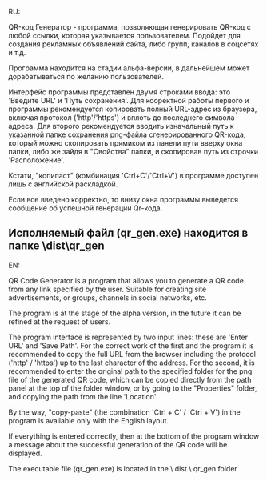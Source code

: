 RU:

QR-код Генератор - программа, позволяющая генерировать QR-код с любой ссылки, которая указывается пользователем.
Подойдет для создания рекламных объявлений сайта, либо групп, каналов в соцсетях и т.д.

Программа находится на стадии альфа-версии, в дальнейшем может дорабатываться по желанию пользователей.

Интерфейс программы представлен двумя строками ввода: это 'Введите URL' и 'Путь сохранения'. Для кооректной работы первого и программы
рекомендуется копировать полный URL-адрес из браузера, включая протокол ('http'/'https') и вплоть до последнего символа адреса.
Для второго рекомендуется вводить изначальный путь к указанной папке сохранения png-файла сгенерированного QR-кода,
который можно скопировать прямиком из панели пути вверху окна папки, либо же зайдя в "Свойства" папки, и скопировав путь из строчки 'Расположение'.

Кстати, "копипаст" (комбинация 'Ctrl+C'/'Ctrl+V') в программе доступен лишь с английской раскладкой.

Если все введено корректно, то внизу окна программы выведется сообщение об успешной генерации Qr-кода.

Исполняемый файл (qr_gen.exe) находится в папке \dist\qr_gen
----------------------------------------------------------------------------------------------------------------------------------------------------
EN:

QR Code Generator is a program that allows you to generate a QR code from any link specified by the user.
Suitable for creating site advertisements, or groups, channels in social networks, etc.

The program is at the stage of the alpha version, in the future it can be refined at the request of users.

The program interface is represented by two input lines: these are 'Enter URL' and 'Save Path'. For the correct work of the first and the program
it is recommended to copy the full URL from the browser including the protocol ('http' / 'https') up to the last character of the address.
For the second, it is recommended to enter the original path to the specified folder for the png file of the generated QR code, 
which can be copied directly from the path panel at the top of the folder window, or
by going to the "Properties" folder, and copying the path from the line 'Location'.

By the way, "copy-paste" (the combination 'Ctrl + C' / 'Ctrl + V') in the program is available only with the English layout.

If everything is entered correctly, then at the bottom of the program window a message about the successful generation of the QR code will be displayed.

The executable file (qr_gen.exe) is located in the \ dist \ qr_gen folder